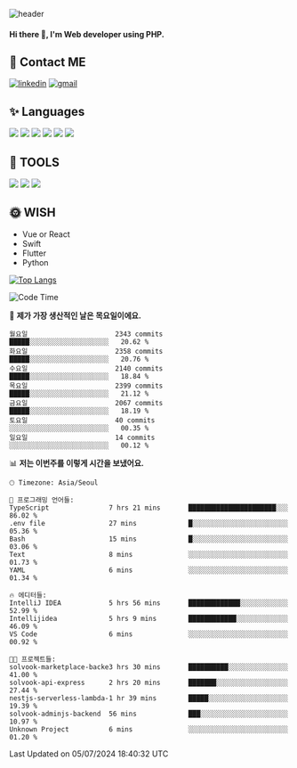![header](https://capsule-render.vercel.app/api?type=waving&color=auto&height=300&section=header&text=Elin&fontSize=90&animation=twinkling)

#### Hi there 👋, I'm <b>Web developer</b> using PHP. ####

<!--
- 🔭 I’m currently working on Uniwill
- 🌱 I’m currently learning Vue or React or Python.
-->

<!---#### I am PHP developer --->

## 💌 Contact ME ###
[<img src='https://img.shields.io/badge/-EunjiKo-%230A66C2?style=flat-square&logo=LinkedIn&logoColor=white' alt='linkedin'>](https://www.linkedin.com/in/https://www.linkedin.com/in/eunji-ko-00a907164//)  [<img src='https://img.shields.io/badge/-einee214%40gmail.com-%23EA4335?style=flat-square&logo=Gmail&logoColor=white' alt='gmail'>](einee214@gmail.com)  


## ✨ Languages
<img src='https://img.shields.io/badge/-PHP-%23777BB4?style=for-the-badge&logo=PHP&logoColor=white'> <img src='https://img.shields.io/badge/-Laravel-%23FF2D20?style=for-the-badge&logo=Laravel&logoColor=white'> <img src='https://img.shields.io/badge/Jquery-%230769AD?style=for-the-badge&logo=Jquery&logoColor=white'> <img src='https://img.shields.io/badge/CSS3-%231572B6?style=for-the-badge&logo=CSS3&logoColor=white'> <img src='https://img.shields.io/badge/Bootstrap-%237952B3?style=for-the-badge&logo=Bootstrap&logoColor=white' > <img src='https://img.shields.io/badge/MySQL-%234479A1?style=for-the-badge&logo=MySQL&logoColor=white' >

## 🌷 TOOLS
<img src='https://img.shields.io/badge/PHPSTORM-%23000000?style=for-the-badge&logo=PhpStorm&logoColor=white' > <img src='https://img.shields.io/badge/GitLab-%23FCA121?style=for-the-badge&logo=GitLab&logoColor=white' > <img src='https://img.shields.io/badge/GitHub-%23181717?style=for-the-badge&logo=GitHub&logoColor=white'>


## 🌞 WISH
- Vue or React
- Swift
- Flutter
- Python


[![Top Langs](https://github-readme-stats.vercel.app/api/top-langs/?username=ein214&layout=compact)](https://github.com/anuraghazra/github-readme-stats)

<!--START_SECTION:waka-->
![Code Time](http://img.shields.io/badge/Code%20Time-3%2C609%20hrs%2023%20mins-blue)

📅 **제가 가장 생산적인 날은 목요일이에요.** 

```text
월요일                      2343 commits        █████░░░░░░░░░░░░░░░░░░░░   20.62 % 
화요일                      2358 commits        █████░░░░░░░░░░░░░░░░░░░░   20.76 % 
수요일                      2140 commits        █████░░░░░░░░░░░░░░░░░░░░   18.84 % 
목요일                      2399 commits        █████░░░░░░░░░░░░░░░░░░░░   21.12 % 
금요일                      2067 commits        █████░░░░░░░░░░░░░░░░░░░░   18.19 % 
토요일                      40 commits          ░░░░░░░░░░░░░░░░░░░░░░░░░   00.35 % 
일요일                      14 commits          ░░░░░░░░░░░░░░░░░░░░░░░░░   00.12 % 
```


📊 **저는 이번주를 이렇게 시간을 보냈어요.** 

```text
🕑︎ Timezone: Asia/Seoul

💬 프로그래밍 언어들: 
TypeScript               7 hrs 21 mins       ██████████████████████░░░   86.02 % 
.env file                27 mins             █░░░░░░░░░░░░░░░░░░░░░░░░   05.36 % 
Bash                     15 mins             █░░░░░░░░░░░░░░░░░░░░░░░░   03.06 % 
Text                     8 mins              ░░░░░░░░░░░░░░░░░░░░░░░░░   01.73 % 
YAML                     6 mins              ░░░░░░░░░░░░░░░░░░░░░░░░░   01.34 % 

🔥 에디터들: 
IntelliJ IDEA            5 hrs 56 mins       █████████████░░░░░░░░░░░░   52.99 % 
Intellijidea             5 hrs 9 mins        ████████████░░░░░░░░░░░░░   46.09 % 
VS Code                  6 mins              ░░░░░░░░░░░░░░░░░░░░░░░░░   00.92 % 

🐱‍💻 프로젝트들: 
solvook-marketplace-backe3 hrs 30 mins       ██████████░░░░░░░░░░░░░░░   41.00 % 
solvook-api-express      2 hrs 20 mins       ███████░░░░░░░░░░░░░░░░░░   27.44 % 
nestjs-serverless-lambda-1 hr 39 mins        █████░░░░░░░░░░░░░░░░░░░░   19.39 % 
solvook-adminjs-backend  56 mins             ███░░░░░░░░░░░░░░░░░░░░░░   10.97 % 
Unknown Project          6 mins              ░░░░░░░░░░░░░░░░░░░░░░░░░   01.20 % 
```


 Last Updated on 05/07/2024 18:40:32 UTC
<!--END_SECTION:waka-->

<!---![GitHub stats](https://github-readme-stats.vercel.app/api?username=ein214&show_icons=true&theme=dracula)  --->




